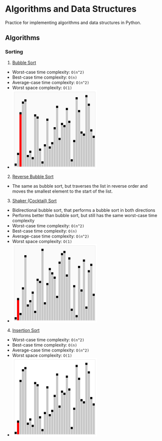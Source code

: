 # Algorithms and Data Structures
Practice for implementing algorithms and data structures in Python.
## Algorithms
### Sorting
1) [Bubble Sort](./sorting/bubble_sort.py)
- Worst-case time complexity: `O(n^2)`
- Best-case time complexity: `O(n)` 
- Average-case time complexity: `O(n^2)`
- Worst space complexity: `O(1)`
- ![bubble-sort](./gifs/bubble-sort.gif)
2) [Reverse Bubble Sort](./sorting/desc_bubble_sort.py)
- The same as bubble sort, but traverses the list in reverse order and moves the smallest element to the start of the list.
3) [Shaker (Cocktail) Sort](./sorting/shaker_sort.py)
- Bidirectional bubble sort, that performs a bubble sort in both directions
- Performs better than bubble sort, but still has the same worst-case time complexity
- Worst-case time complexity: `O(n^2)`
- Best-case time complexity: `O(n)`
- Average-case time complexity: `O(n^2)`
- Worst space complexity: `O(1)`
- ![shaker-sort](./gifs/shaker-sort.gif)
4) [Insertion Sort](./sorting/insertion_sort.py)
- Worst-case time complexity: `O(n^2)`
- Best-case time complexity: `O(n)`
- Average-case time complexity: `O(n^2)`
- Worst space complexity: `O(1)`
- ![insertion-sort](./gifs/insertion-sort.gif)
